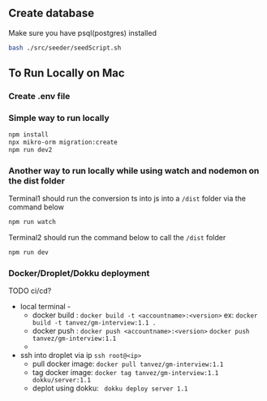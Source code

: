## Create database
Make sure you have psql(postgres) installed

```bash
bash ./src/seeder/seedScript.sh
```
## To Run Locally on Mac

### Create .env file
### Simple way to run locally 
```bash
npm install
npx mikro-orm migration:create
npm run dev2
```

### Another way to run locally while using watch and nodemon on the dist folder
Terminal1 should run the conversion ts into js into a `/dist` folder via the command below

```bash
npm run watch
```

Terminal2 should run the command below to call the `/dist` folder

```bash
npm run dev
```

### Docker/Droplet/Dokku deployment
TODO ci/cd?
- local terminal - 
  - docker build : `docker build -t <accountname>:<version>` ex: `docker build -t tanvez/gm-interview:1.1 .`
  - docker push : `docker push <accountname>:<version>` `docker push  tanvez/gm-interview:1.1`
  - 
- ssh into droplet via ip `ssh root@<ip>`    
  - pull docker image: `docker pull tanvez/gm-interview:1.1`
  - tag docker image: `docker tag tanvez/gm-interview:1.1 dokku/server:1.1`
  - deplot using dokku: ` dokku deploy server 1.1`